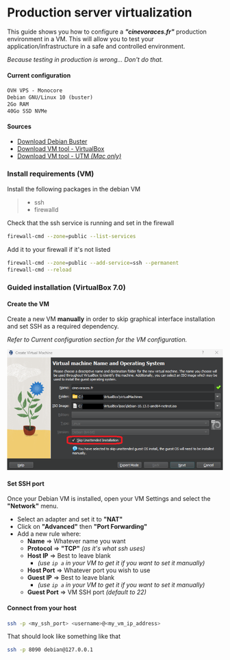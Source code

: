 # Production server virtualization

This guide shows you how to configure a **_"cinevoraces.fr"_** production environment in a VM. This will allow you to test your application/infrastructure in a safe and controlled environment.

_Because testing in production is wrong... Don't do that._

#### Current configuration

```
OVH VPS - Monocore
Debian GNU/Linux 10 (buster)
2Go RAM
40Go SSD NVMe
```

#### Sources

-   [Download Debian Buster](https://www.debian.org/releases/buster/debian-installer/)
-   [Download VM tool - VirtualBox](https://www.virtualbox.org/)
-   [Download VM tool - UTM _(Mac only)_](https://mac.getutm.app/)

### Install requirements (VM)

Install the following packages in the debian VM

> -   ssh
> -   firewalld

Check that the ssh service is running and set in the firewall

```bash
firewall-cmd --zone=public --list-services
```

Add it to your firewall if it's not listed

```bash
firewall-cmd --zone=public --add-service=ssh --permanent
firewall-cmd --reload
```

### Guided installation (VirtualBox 7.0)

#### Create the VM

Create a new VM **manually** in order to skip graphical interface installation and set SSH as a required dependency.

_Refer to Current configuration section for the VM configuration._

![_](./screenshots/virtualization01.png)

#### Set SSH port

Once your Debian VM is installed, open your VM Settings and select the **"Network"** menu.

-   Select an adapter and set it to **"NAT"**
-   Click on **"Advanced"** then **"Port Forwarding"**
-   Add a new rule where:
    -   **Name** => Whatever name you want
    -   **Protocol** => **"TCP"** _(as it's what ssh uses)_
    -   **Host IP** => Best to leave blank
        -   _(use `ip a` in your VM to get it if you want to set it manually)_
    -   **Host Port** => Whatever port you wish to use
    -   **Guest IP** => Best to leave blank
        -   _(use `ip a` in your VM to get it if you want to set it manually)_
    -   **Guest Port** => VM SSH port _(default to 22)_

#### Connect from your host

```bash
ssh -p <my_ssh_port> <username>@<my_vm_ip_address>
```

That should look like something like that

```bash
ssh -p 8090 debian@127.0.0.1
```

